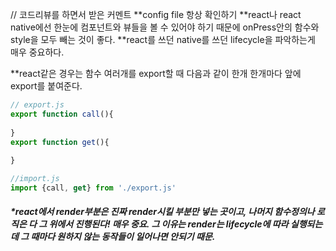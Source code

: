 // 코드리뷰를 하면서 받은 커멘트
**config file 항상 확인하기
**react나 react native에선 한눈에 컴포넌트와 뷰들을 볼 수 있어야 하기 때문에 onPress안의 함수와 style을 모두 빼는 것이 좋다.
**react를 쓰던 native를 쓰던 lifecycle을 파악하는게 매우 중요하다.

**react같은 경우는 함수 여러개를 export할 때 다음과 같이 한개 한개마다 앞에 export를 붙여준다.

```javascript
// export.js
export function call(){
    
}
export function get(){
    
}

//import.js
import {call, get} from './export.js'
```



##### *react에서 render부분은 진짜 render시킬 부분만 넣는 곳이고, 나머지 함수정의나 로직은 다 그 위에서 진행된다! 매우 중요. 그 이유는 render는 lifecycle에 따라 실행되는데 그 때마다 원하지 않는 동작들이 일어나면 안되기 때문.

